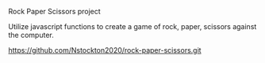 Rock Paper Scissors project

Utilize javascript functions to create a game of rock, paper, scissors against the computer. 

https://github.com/Nstockton2020/rock-paper-scissors.git